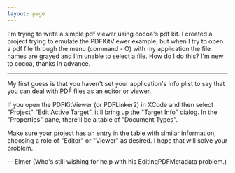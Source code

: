 ```yaml
---
layout: page
---
```


I'm trying to write a simple pdf viewer using cocoa's pdf kit. I created a project trying to emulate the PDFKitViewer example, but when I try to open a pdf file through the menu (command - O) with my application the file names are grayed and I'm unable to select a file. How do I do this? I'm new to cocoa, thanks in advance.


----

My first guess is that you haven't set your application's info.plist to say that you can deal with PDF files as an editor or viewer.

If you open the PDFKitViewer (or PDFLinker2) in XCode and then select "Project" "Edit Active Target", it'll bring up the "Target Info" dialog. In the "Properties" pane, there'll be a table of "Document Types".

Make sure your project has an entry in the table with similar information, choosing a role of "Editor" or "Viewer" as desired. I hope that will solve your problem.

-- Elmer  (Who's still wishing for help with his EditingPDFMetadata problem.)

